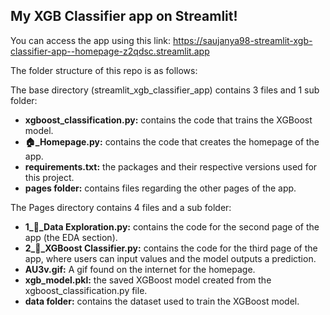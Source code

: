 ## My XGB Classifier app on Streamlit!

You can access the app using this link: https://saujanya98-streamlit-xgb-classifier-app--homepage-z2qdsc.streamlit.app

The folder structure of this repo is as follows:

The base directory (streamlit_xgb_classifier_app) contains 3 files and 1 sub folder:

* **xgboost_classification.py:** contains the code that trains the XGBoost model.
* **🏠_Homepage.py:** contains the code that creates the homepage of the app.
* **requirements.txt:** the packages and their respective versions used for this project.
* **pages folder:** contains files regarding the other pages of the app.

The Pages directory contains 4 files and a sub folder:

* **1_📝_Data Exploration.py:** contains the code for the second page of the app (the EDA section).
* **2_🧮_XGBoost Classifier.py:** contains the code for the third page of the app, where users can input values and the model outputs a prediction.
* **AU3v.gif:** A gif found on the internet for the homepage.
* **xgb_model.pkl:** the saved XGBoost model created from the xgboost_classification.py file.
* **data folder:** contains the dataset used to train the XGBoost model.
